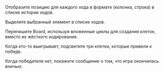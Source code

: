 Отобразите позицию для каждого хода в формате (колонка, строка) в списке истории ходов.

Выделите выбранный элемент в списке ходов.

Перепишите Board, используя вложенные циклы для создания клеток, вместо их жёсткого кодирования.

Когда кто-то выигрывает, подсветите три клетки, которые привели к победе.

Когда победителя нет, покажите сообщение о том, что игра окончилась вничью.
